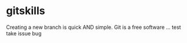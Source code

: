 # gitskills
Creating a new branch is quick AND simple.
Git is a free software ... test take issue bug